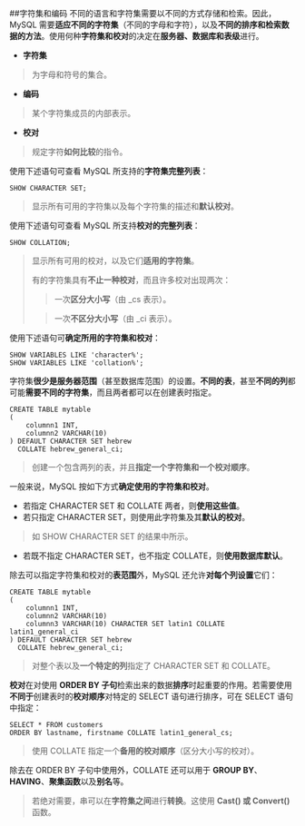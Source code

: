 ##字符集和编码
不同的语言和字符集需要以不同的方式存储和检索。因此，MySQL 需要**适应不同的字符集**（不同的字母和字符），以及**不同的排序和检索数据的方法**。使用何种**字符集和校对**的决定在**服务器、数据库和表级**进行。
- **字符集**
> 为字母和符号的集合。
- **编码**
> 某个字符集成员的内部表示。
- **校对**
> 规定字符**如何比较**的指令。

使用下述语句可查看 MySQL 所支持的**字符集完整列表**：
```
SHOW CHARACTER SET;
```
> 显示所有可用的字符集以及每个字符集的描述和**默认校对**。

使用下述语句可查看 MySQL 所支持**校对的完整列表**：
```
SHOW COLLATION;
```
> 显示所有可用的校对，以及它们**适用的字符集**。
> 
> 有的字符集具有**不止一种校对**，而且许多校对出现两次：
> > 一次**区分大小写**（由 _cs 表示）。
> 
> > 一次**不区分大小写**（由 _ci 表示）。

使用下述语句可**确定所用的字符集和校对**：
```
SHOW VARIABLES LIKE 'character%';
SHOW VARIABLES LIKE 'collation%';
```

字符集**很少是服务器范围**（甚至数据库范围）的设置。**不同的表**，甚至**不同的列**都可能**需要不同的字符集**，而且两者都可以在创建表时指定。
```
CREATE TABLE mytable
(
	columnn1 INT,
	columnn2 VARCHAR(10)
) DEFAULT CHARACTER SET hebrew
  COLLATE hebrew_general_ci;
```
> 创建一个包含两列的表，并且**指定一个字符集和一个校对顺序**。

一般来说，MySQL 按如下方式**确定使用的字符集和校对**。
- 若指定 CHARACTER SET 和 COLLATE 两者，则**使用这些值**。
- 若只指定 CHARACTER SET，则使用此字符集及其**默认的校对**。
> 如 SHOW CHARACTER SET 的结果中所示。
- 若既不指定 CHARACTER SET，也不指定 COLLATE，则**使用数据库默认**。

除去可以指定字符集和校对的**表范围**外，MySQL 还允许**对每个列设置**它们：
```
CREATE TABLE mytable
(
	columnn1 INT,
	columnn2 VARCHAR(10)
	columnn3 VARCHAR(10) CHARACTER SET latin1 COLLATE latin1_general_ci
) DEFAULT CHARACTER SET hebrew
  COLLATE hebrew_general_ci;
```
> 对整个表以及**一个特定的列**指定了 CHARACTER SET 和 COLLATE。

**校对**在对使用 **ORDER BY 子句**检索出来的数据**排序**时起重要的作用。若需要使用**不同于**创建表时的**校对顺序**对特定的 SELECT 语句进行排序，可在 SELECT 语句中指定：
```
SELECT * FROM customers
ORDER BY lastname, firstname COLLATE latin1_general_cs;
```
> 使用 COLLATE 指定一个**备用的校对顺序**（区分大小写的校对）。

除去在 ORDER BY 子句中使用外，COLLATE 还可以用于 **GROUP BY**、**HAVING**、**聚集函数**以及**别名**等。
> 若绝对需要，串可以在**字符集之间**进行**转换**。这使用 **Cast() 或 Convert()** 函数。
